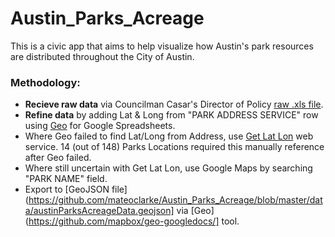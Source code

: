 # Austin_Parks_Acreage

This is a civic app that aims to help visualize how Austin's park resources are distributed throughout the City of Austin.

### Methodology:

- **Recieve raw data** via Councilman Casar's Director of Policy [raw .xls file](https://github.com/mateoclarke/Austin_Parks_Acreage/blob/master/data/Crrent%20Park%20Registry_Acreage.Location.Zip.Name.xls).
- **Refine data** by adding Lat & Long from "PARK ADDRESS SERVICE" row using [Geo](https://github.com/mapbox/geo-googledocs/) for Google Spreadsheets.
- Where Geo failed to find Lat/Long from Address, use [Get Lat Lon](http://dbsgeo.com/latlon/) web service. 14 (out of 148) Parks Locations required this manually reference after Geo failed.
- Where still uncertain with Get Lat Lon, use Google Maps by searching "PARK NAME" field.
- Export to [GeoJSON file](https://github.com/mateoclarke/Austin_Parks_Acreage/blob/master/data/austinParksAcreageData.geojson] via [Geo](https://github.com/mapbox/geo-googledocs/] tool.
